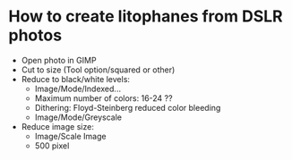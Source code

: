 # How to create litophanes from DSLR photos
* Open photo in GIMP
* Cut to size (Tool option/squared or other)
* Reduce to black/white levels: 
    * Image/Mode/Indexed...
    * Maximum number of colors: 16-24 ??
    * Dithering: Floyd-Steinberg reduced color bleeding
    * Image/Mode/Greyscale
* Reduce image size:
    * Image/Scale Image
    * 500 pixel

